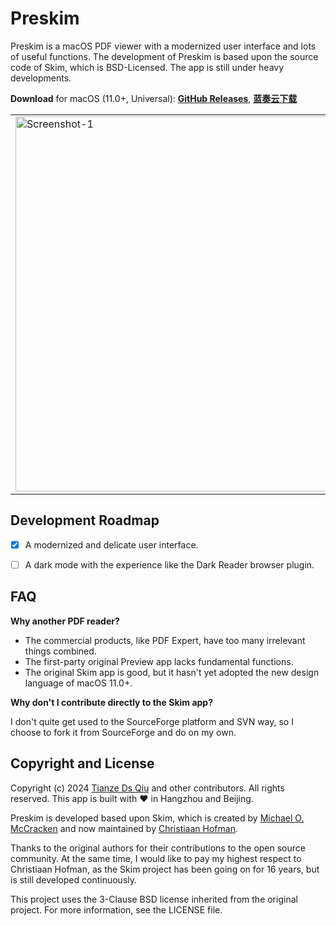 # Preskim

Preskim is a macOS PDF viewer with a modernized user interface and lots of useful functions. The development of Preskim is based upon the source code of Skim, which is BSD-Licensed. The app is still under heavy developments.

**Download** for macOS (11.0+, Universal): [**GitHub Releases**](https://github.com/scris/preskim/releases/latest), [**蓝奏云下载**](https://scris.lanzoul.com/b01rx9ucd)

<table>
  <tr>
    <td>
      <img width="600" alt="Screenshot-1" src="https://github.com/scris/preskim/assets/23412857/a543b51d-eca8-4979-a594-747abe24d6b4">
    </td>
    <td>
      <img width="600" alt="Screenshot-2" src="https://github.com/scris/preskim/assets/23412857/faaf289e-49da-4945-9fb4-fb9aab4a5081">
    </td>
  </tr>
</table>

## Development Roadmap

- [X] A modernized and delicate user interface.

- [ ] A dark mode with the experience like the Dark Reader browser plugin.

## FAQ

**Why another PDF reader?**

- The commercial products, like PDF Expert, have too many irrelevant things combined.
- The first-party original Preview app lacks fundamental functions.
- The original Skim app is good, but it hasn't yet adopted the new design language of macOS 11.0+.

**Why don't I contribute directly to the Skim app?**

I don't quite get used to the SourceForge platform and SVN way, so I choose to fork it from SourceForge and do on my own.

## Copyright and License

Copyright (c) 2024 [Tianze Ds Qiu](https://tianzeds.com/) and other contributors. All rights reserved. This app is built with ❤️ in Hangzhou and Beijing.

Preskim is developed based upon Skim, which is created by [Michael O. McCracken](https://sourceforge.net/u/mmcc/profile/) and now maintained by [Christiaan Hofman](https://sourceforge.net/u/hofman/profile/).

Thanks to the original authors for their contributions to the open source community. At the same time, I would like to pay my highest respect to Christiaan Hofman, as the Skim project has been going on for 16 years, but is still developed continuously.

This project uses the 3-Clause BSD license inherited from the original project. For more information, see the LICENSE file.
